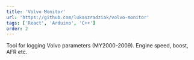 ```yaml
---
title: 'Volvo Monitor'
url: 'https://github.com/lukaszradziak/volvo-monitor'
tags: ['React', 'Arduino', 'C++']
order: 2
---
```


Tool for logging Volvo parameters (MY2000-2009). Engine speed, boost, AFR etc.
